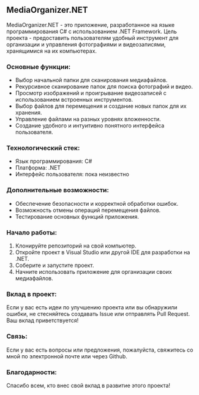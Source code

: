 ## MediaOrganizer.NET

MediaOrganizer.NET - это приложение, разработанное на языке программирования C# с использованием .NET Framework. Цель проекта - предоставить пользователям удобный инструмент для организации и управления фотографиями и видеозаписями, хранящимися на их компьютерах.

### Основные функции:
- Выбор начальной папки для сканирования медиафайлов.
- Рекурсивное сканирование папок для поиска фотографий и видео.
- Просмотр изображений и проигрывание видеозаписей с использованием встроенных инструментов.
- Выбор файлов для перемещения и создание новых папок для их хранения.
- Управление файлами на разных уровнях вложенности.
- Создание удобного и интуитивно понятного интерфейса пользователя.

### Технологический стек:
- Язык программирования: C#
- Платформа: .NET
- Интерфейс пользователя: пока неизвестно

### Дополнительные возможности:
- Обеспечение безопасности и корректной обработки ошибок.
- Возможность отмены операций перемещения файлов.
- Тестирование основных функций приложения.

### Начало работы:
1. Клонируйте репозиторий на свой компьютер.
2. Откройте проект в Visual Studio или другой IDE для разработки на .NET.
3. Соберите и запустите проект.
4. Начните использовать приложение для организации своих медиафайлов.

### Вклад в проект:
Если у вас есть идеи по улучшению проекта или вы обнаружили ошибки, не стесняйтесь создавать Issue или отправлять Pull Request. Ваш вклад приветствуется!

### Связь:
Если у вас есть вопросы или предложения, пожалуйста, свяжитесь со мной по электронной почте или через Github.

### Благодарности:
Спасибо всем, кто внес свой вклад в развитие этого проекта!

